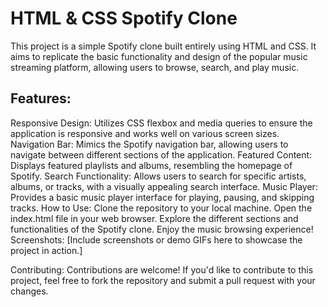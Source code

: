 # HTML & CSS Spotify Clone 
This project is a simple Spotify clone built entirely using HTML and CSS. It aims to replicate the basic functionality and design of the popular music streaming platform, allowing users to browse, search, and play music.

## Features:
Responsive Design: Utilizes CSS flexbox and media queries to ensure the application is responsive and works well on various screen sizes.
Navigation Bar: Mimics the Spotify navigation bar, allowing users to navigate between different sections of the application.
Featured Content: Displays featured playlists and albums, resembling the homepage of Spotify.
Search Functionality: Allows users to search for specific artists, albums, or tracks, with a visually appealing search interface.
Music Player: Provides a basic music player interface for playing, pausing, and skipping tracks.
How to Use:
Clone the repository to your local machine.
Open the index.html file in your web browser.
Explore the different sections and functionalities of the Spotify clone.
Enjoy the music browsing experience!
Screenshots:
[Include screenshots or demo GIFs here to showcase the project in action.]

Contributing:
Contributions are welcome! If you'd like to contribute to this project, feel free to fork the repository and submit a pull request with your changes.
